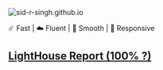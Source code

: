 ![sid-r-singh.github.io](https://socialify.git.ci/sid-r-singh/sid-r-singh.github.io/image?description=1&logo=https%3A%2F%2Fcdn.jsdelivr.net%2Fnpm%2Fsimple-icons%40v4%2Ficons%2Fhugo.svg&owner=1&theme=Light)

☄️ Fast | ☁️ Fluent | 🌙 Smooth | 📱 Responsive
## [LightHouse Report (100% ?)](https://lighthouse-dot-webdotdevsite.appspot.com//lh/html?url=https%3A%2F%2Fsidrana.dev)
